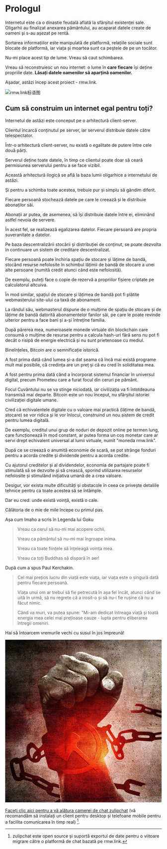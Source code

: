 # Prologul

Internetul este ca o dinastie feudală aflată la sfârșitul existenței sale. Oligarhii au finalizat anexarea pământului, au acaparat datele create de oameni și s-au așezat pe rentă.

Sortarea informațiilor este manipulată de platformă, relațiile sociale sunt blocate de platformă, iar viața și moartea sunt ca peștele de pe un tocător.

Nu-mi place acest tip de lume. Vreau să caut schimbarea.

Vreau să reconstruiesc un nou internet: o lume în **care fiecare** își deține propriile date. **Lăsați datele oamenilor să aparțină oamenilor.**

Așadar, astăzi încep acest proiect - rmw.link.

![rmw.link标语图](/slogan.svg)

## Cum să construim un internet egal pentru toți?

Internetul de astăzi este conceput pe o arhitectură client-server.

Clientul încarcă conținutul pe server, iar serverul distribuie datele către telespectator.

Într-o arhitectură client-server, nu există o egalitate de putere între cele două părți.

Serverul deține toate datele, în timp ce clientul poate doar să ceară permisiunea serverului pentru a se face vizibil.

Această arhitectură ilogică se află la baza lumii oligarhice a internetului de astăzi.

Și pentru a schimba toate acestea, trebuie pur și simplu să gândim diferit.

Fiecare persoană stochează datele pe care le creează și le distribuie abonaților săi.

Abonații ar putea, de asemenea, să își distribuie datele între ei, eliminând astfel nevoia de servere.

În acest fel, se realizează egalizarea datelor. Fiecare persoană are propria suveranitate a datelor.

Pe baza descentralizării stocării și distribuției de conținut, se poate dezvolta în continuare un sistem de creditare descentralizat.

Fiecare persoană poate închiria spațiu de stocare și lățime de bandă, stocând resurse nefolosite în schimbul lățimii de bandă de stocare a unei alte persoane (numită credit atunci când este nefolosită).

De exemplu, puteți face o copie de rezervă a propriilor fișiere criptate pe calculatorul altcuiva.

În mod similar, spațiul de stocare și lățimea de bandă pot fi plătite webmasterului site-ului ca taxă de abonament.

La rândul său, webmasterul dispune de o mulțime de spațiu de stocare și de lățime de bandă datorită abonamentelor fanilor săi, pe care le poate revinde ulterior pentru a face bani și a-și întreține familia.

După părerea mea, numeroasele monede virtuale din blockchain care consumă o mulțime de resurse pentru a calcula hash-uri fără sens nu pot fi decât o risipă de energie electrică și nu sunt prietenoase cu mediul.

Bineînțeles, Bitcoin are o semnificație istorică.

A fost prima dată când lumea și-a dat seama că încă mai există programe mult mai posibile, că credința are un preț și că eu cred în soliditatea mea.

A fost pentru prima dată când a încorporat sistemul financiar în universul digital, precum Prometeu care a furat focul din ceruri pe pământ.

Focul Cuvântului nu se va stinge niciodată, iar civilizația va fi întotdeauna transmisă mai departe. Bitcoin este un nou început, nu sfârșitul istoriei civilizației digitale umane.

Cred că echivalentele digitale cu o valoare mai practică (lățime de bandă, stocare) se vor ridica și le vor înlocui, construind un nou sistem de credit pentru lumea digitală.

De exemplu, creditul unui grup de noduri de depozit online pe termen lung, care funcționează în mod constant, ar putea forma un coș monetar care ar servi drept echivalent universal al lumii virtuale, numit "moneda rmw.link".

După ce se creează o anumită economie de scară, se pot strânge fonduri pentru a acorda credite și dividende pentru a acorda credite.

Cu ajutorul creditelor și al dividendelor, economia de partajare poate fi stimulată să se dezvolte și să crească, sporind utilizarea resurselor nefolosite și stimulând inițiativa umană de a crea valoare.

Desigur, vor exista multe dificultăți și obstacole în ceea ce privește detaliile tehnice pentru ca toate acestea să se întâmple.

Dar eu cred: unde există voință, există o cale.

Călătoria de o mie de mile începe cu primul pas.

Așa cum Imaho a scris în Legenda lui Goku

> Vreau ca cerul să nu-mi mai acopere ochii.
> 
> Vreau ca pământul să nu-mi mai îngroape inima.
> 
> Vreau ca toate ființele să înțeleagă voința mea.
> 
> Vreau ca toți Buddhas să dispară în aer!

După cum a spus Paul Kerchakin.

> Cel mai prețios lucru din viață este viața, iar viața este o singură dată pentru fiecare persoană.
> 
> Viața unui om ar trebui să fie petrecută în așa fel încât, atunci când se uită în urmă, să nu regrete că a irosit-o și să nu-i fie rușine că nu a făcut nimic.
> 
> Când va muri, va putea spune: "Mi-am dedicat întreaga viață și toată energia mea celei mai prețioase cauze - lupta pentru eliberarea întregii omeniri.

Hai să întoarcem vremurile vechi cu susul în jos împreună!

![](https://raw.githubusercontent.com/gcxfd/img/gh-pages/1.jpg)

[Faceți clic aici pentru a vă alătura camerei de chat zulipchat](https://rmw.zulipchat.com) (vă recomandăm să instalați un client pentru desktop și telefoane mobile pentru a facilita comunicarea în timp real) [^1].

[^1]: zulipchat este open source și suportă exportul de date pentru o viitoare migrare către o platformă de chat bazată pe rmw.link.